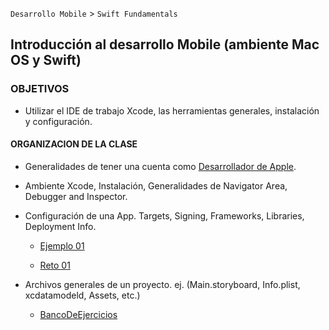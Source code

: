 
`Desarrollo Mobile` > `Swift Fundamentals`


## Introducción al desarrollo Mobile (ambiente Mac OS y Swift)  

### OBJETIVOS 

- Utilizar el IDE de trabajo Xcode, las herramientas generales, instalación y configuración. 


#### ORGANIZACION DE LA CLASE 

 - Generalidades de tener una cuenta como [Desarrollador de Apple](https://medium.com/doapps/crear-tu-cuenta-de-desarrollador-en-la-app-store-19776a157052).

 - Ambiente Xcode, Instalación,
 Generalidades de Navigator Area, Debugger and Inspector.
 
 - Configuración de una App. Targets, Signing, Frameworks, Libraries, Deployment Info.

	- [Ejemplo 01](Ejemplo-01)
 
	- [Reto 01](Reto-01)
 
 - Archivos generales de un proyecto. ej. (Main.storyboard, Info.plist, xcdatamodeld, Assets, etc.)

 	- [BancoDeEjercicios](BancoDeEjercicios)
